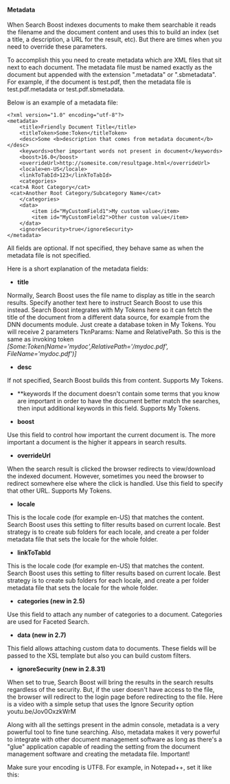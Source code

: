 #### Metadata

When Search Boost indexes documents to make them searchable it reads the filename and the document content and uses this to build an index  (set a title, a description, a URL for the result, etc). But there are times when you need to override these parameters. 

To accomplish this you need to create metadata which are XML files that sit next to each document. The metadata file must be named exactly as the document but appended with the extension ".metadata" or ".sbmetadata". For example, if the document is test.pdf, then the metadata file is test.pdf.metadata or test.pdf.sbmetadata.

Below is an example of a metadata file:

```
<?xml version="1.0" encoding="utf-8"?>
<metadata>
    <title>Friendly Document Title</title>
    <titleToken>Some:Token</titleToken>
    <desc>Some <b>description that comes from metadata document</b></desc> 
    <keywords>other important words not present in document</keywords> 
    <boost>16.0</boost> 
    <overrideUrl>http://somesite.com/resultpage.html</overrideUrl>
    <locale>en-US</locale>
    <linkToTabId>123</linkToTabId>
    <categories>
 <cat>A Root Category</cat>
 <cat>Another Root Category/Subcategory Name</cat>
    </categories>
    <data>
        <item id="MyCustomField1">My custom value</item>
        <item id="MyCustomField2">Other custom value</item>
    </data>
    <ignoreSecurity>true</ignoreSecurity>
</metadata>
```

All fields are optional. If not specified, they behave same as when the metadata file is not specified.

Here is a short explanation of the metadata fields:

  * **title**
 
Normally, Search Boost uses the file name to display as title in the search results. Specify another text here to instruct Search Boost to use this instead. Search Boost integrates with My Tokens here so it can fetch the title of the document from a different data source, for example from the DNN documents module. Just create a database token in My Tokens. You will receive 2 parameters TknParams: Name and RelativePath. So this is the same as invoking token *[Some:Token(Name='mydoc',RelativePath='/mydoc.pdf', FileName='mydoc.pdf')]*

  * **desc**
  
If not specified, Search Boost builds this from content. Supports My Tokens.

  * **keywords
If the document doesn't contain some terms that you know are important in order to have the document better match the searches, then input additional keywords in this field. Supports My Tokens.

  * **boost**
  
Use this field to control how important the current document is. The more important a document is the higher it appears in search results.

  * **overrideUrl**
  
When the search result is clicked the browser redirects to view/download the indexed document. However, sometimes you need the browser to redirect somewhere else where the click is handled. Use this field to specify that other URL. Supports My Tokens.

  * **locale**
  
This is the locale code (for example en-US) that matches the content. Search Boost uses this setting to filter results based on current locale. Best strategy is to create sub folders for each locale, and create a per folder metadata file that sets the locale for the whole folder.

  * **linkToTabId**
  
This is the locale code (for example en-US) that matches the content. Search Boost uses this setting to filter results based on current locale. Best strategy is to create sub folders for each locale, and create a per folder metadata file that sets the locale for the whole folder.

  * **categories (new in 2.5)**
  
Use this field to attach any number of categories to a document. Categories are used for Faceted Search.

  * **data (new in 2.7)**
  
This field allows attaching custom data to documents. These fields will be passed to the XSL template but also you can build custom filters.

  * **ignoreSecurity (new in 2.8.31)**
  
When set to true, Search Boost will bring the results in the search results regardless of the security. But, if the user doesn't have access to the file, the browser will redirect to the login page before redirecting to the file.
Here is a video with a simple setup that uses the Ignore Security option youtu.be/Jov0OxzkWrM

Along with all the settings present in the admin console, metadata is a very powerful tool to fine tune searching.
Also, metadata makes it very powerful to integrate with other document management software as long as there's a "glue" application capable of reading the setting from the document management software and creating the metadata file. 
Important!

Make sure your encoding is UTF8. For example, in Notepad++, set it like this: